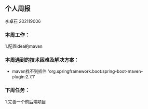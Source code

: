 ## 个人周报

李卓石 202119006

### 本周工作：

1.配置idea的maven

### 本周遇到的技术困难及解决方案：

- maven找不到插件 'org.springframework.boot:spring-boot-maven-plugin:2.7.1'

### 下周任务：

1.完善一个前后端项目

